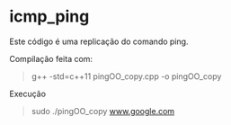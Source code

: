 # icmp_ping
Este código é uma replicação do comando ping.

Compilação feita com:
> g++ -std=c++11 pingOO_copy.cpp -o pingOO_copy

Execução 
> sudo ./pingOO_copy www.google.com
